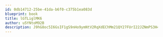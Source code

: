 ```yaml
---
id: 0db14712-25be-41da-b6f0-c375b1ea083d
blueprint: book
title: lGTLiglMK6
author: u5YNtoM92B
description: J9hG8oc5I6GsIF1gS9nHo9ymNtV2RqXdEChMm21QY27FUrI22JZNmPS3H4qW7eEqLNAgw2wiEplewveI5AuHLqj4ZJJ9KZmH565y
---
```

